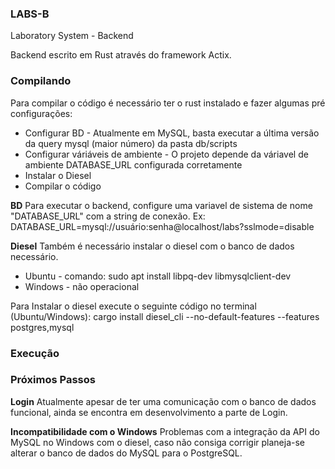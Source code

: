 ### LABS-B ###
Laboratory System - Backend

Backend escrito em Rust através do framework Actix.

### Compilando ###
Para compilar o código é necessário ter o rust instalado e fazer algumas pré configurações:
 + Configurar BD - Atualmente em MySQL, basta executar a última versão da query mysql (maior número) da pasta db/scripts
 + Configurar váriáveis de ambiente - O projeto depende da váriavel de ambiente DATABASE_URL configurada corretamente
 + Instalar o Diesel
 + Compilar o código

**BD**
Para executar o backend, configure uma variavel de sistema de nome "DATABASE_URL" com a string de conexão.
Ex: DATABASE_URL=mysql://usuário:senha@localhost/labs?sslmode=disable

**Diesel**
Também é necessário instalar o diesel com o banco de  dados necessário.
 + Ubuntu - comando: sudo apt install libpq-dev libmysqlclient-dev
 + Windows - não operacional 

Para Instalar o diesel execute o seguinte código no terminal (Ubuntu/Windows): cargo install diesel_cli --no-default-features --features postgres,mysql

### Execução ###


### Próximos Passos ###
**Login**
Atualmente apesar de ter uma comunicação com o banco de dados funcional, ainda se encontra em desenvolvimento a parte de Login.

**Incompatibilidade com o Windows**
Problemas com a integração da  API do MySQL no Windows com o diesel, caso não consiga corrigir planeja-se alterar o banco de dados do MySQL para o PostgreSQL.
